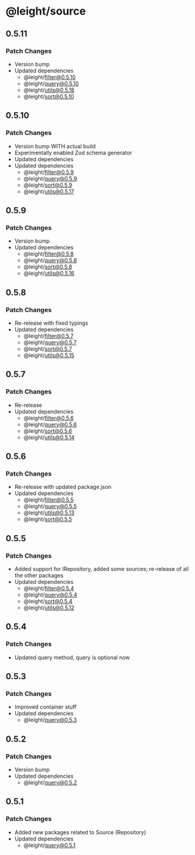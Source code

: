 # @leight/source

## 0.5.11

### Patch Changes

- Version bump
- Updated dependencies
    - @leight/filter@0.5.10
    - @leight/query@0.5.10
    - @leight/utils@0.5.18
    - @leight/sort@0.5.10

## 0.5.10

### Patch Changes

- Version bump WITH actual build
- Experimentally enabled Zod schema generator
- Updated dependencies
- Updated dependencies
    - @leight/filter@0.5.9
    - @leight/query@0.5.9
    - @leight/sort@0.5.9
    - @leight/utils@0.5.17

## 0.5.9

### Patch Changes

- Version bump
- Updated dependencies
    - @leight/filter@0.5.8
    - @leight/query@0.5.8
    - @leight/sort@0.5.8
    - @leight/utils@0.5.16

## 0.5.8

### Patch Changes

- Re-release with fixed typings
- Updated dependencies
    - @leight/filter@0.5.7
    - @leight/query@0.5.7
    - @leight/sort@0.5.7
    - @leight/utils@0.5.15

## 0.5.7

### Patch Changes

- Re-release
- Updated dependencies
    - @leight/filter@0.5.6
    - @leight/query@0.5.6
    - @leight/sort@0.5.6
    - @leight/utils@0.5.14

## 0.5.6

### Patch Changes

- Re-release with updated package.json
- Updated dependencies
    - @leight/filter@0.5.5
    - @leight/query@0.5.5
    - @leight/utils@0.5.13
    - @leight/sort@0.5.5

## 0.5.5

### Patch Changes

- Added support for IRepository, added some sources; re-release of all the other packages
- Updated dependencies
    - @leight/filter@0.5.4
    - @leight/query@0.5.4
    - @leight/sort@0.5.4
    - @leight/utils@0.5.12

## 0.5.4

### Patch Changes

- Updated query method, query is optional now

## 0.5.3

### Patch Changes

- Improved container stuff
- Updated dependencies
    - @leight/query@0.5.3

## 0.5.2

### Patch Changes

- Version bump
- Updated dependencies
    - @leight/query@0.5.2

## 0.5.1

### Patch Changes

- Added new packages related to Source (Repository)
- Updated dependencies
    - @leight/query@0.5.1
